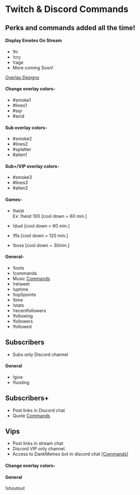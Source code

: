 # Twitch & Discord Commands
## Perks and commands added all the time!


#### Display Emotes On Stream
+ !hi
+ !cry
+ !rage
+ More coming Soon!


[Overlay Designs](https://imgur.com/a/eDu3yvB)
#### Change overlay colors-
+ #smoke1
+ #lines1
+ #sqr
+ #acid

#### Sub overlay colors-
+ #smoke2
+ #lines2
+ #splatter
+ #alien1

#### Sub+/VIP overlay colors-
+ #smoke3
+ #lines3
+ #alien2


#### Games-
+ !heist <points>    
  Ex: !heist 100
  [cool down = 60 min.] 
  
+ !duel             [cool down = 60 min.] 
+ !ffa                  [cool down = 120 min.]
+ !boss                 [cool down = 30min.]

#### General-
+ !loots
+ !commands
+ Music [Commands](https://github.com/StreamlabsSupport/Streamlabs-Chatbot/wiki/Built-in-Commands#songrequest)
+ !retweet
+ !uptime
+ !top5points
+ !time
+ !stats
+ !recentfollowers
+ !following
+ !followers
+ !followed



## Subscribers
+ Subs only Discord channel



#### General
+ !give
+ !hosting

## Subscribers+
+ Post links in Discord chat
+ Quote [Commands](https://github.com/StreamlabsSupport/Streamlabs-Chatbot/wiki/Built-in-Commands#quotes)



## Vips

+ Post links in stream chat
+ Discord VIP only channel.
+ Access to DankMemes bot in discord chat [[Commands](https://dankmemer.lol/commands)]

#### Change overlay colors-

#### General
!shoutout
